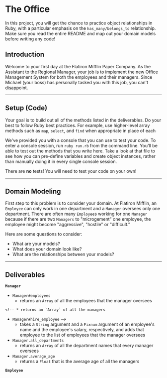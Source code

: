# The Office

In this project, you will get the chance to practice object relationships in Ruby, with a particular emphasis on the `has_many/belongs_to` relationship. Make sure you read the entire README and map out your domain models before writing any code!

## Introduction
Welcome to your first day at the Flatiron Mifflin Paper Company. As the Assistant to the Regional Manager, your job is to implement the new Office Management System for both the employees and their managers. Since Michael (your boss) has personally tasked you with this job, you can't disappoint.

---
## Setup (Code)
Your goal is to build out all of the methods listed in the deliverables. Do your best to follow Ruby best practices. For example, use higher-level array methods such as `map`, `select`, and `find` when appropriate in place of each

We've provided you with a console that you can use to test your code. To enter a console session, run `ruby run.rb` from the command line. You'll be able to test out the methods that you write here. Take a look at that file to see how you can pre-define variables and create object instances, rather than manually doing it in every single console session.

There are **no** tests! You will need to test your code on your own!

---
## Domain Modeling
First step to this problem is to consider your domain. At Flatiron Mifflin, an `Employee` can only work in one department and a `Manager` oversees only one department. There are often many `Employee`s working for one `Manager` because if there are two `Managers` to "microgement" one employee, the employee might become "aggressive", "hostile" or "difficult."

Here are some questions to consider:
- What are your models?
- What does your domain look like?
- What are the relationships between your models?

---
## Deliverables

**`Manager`**
  <!-- * `Manager#name`
    * returns a `String` that is the manager's name
  * `Manager#department`
    * returns a `String` that is the department that the manager oversees
  * `Manager#age`
    * returns a `Fixnum` that is the age of the manager -->
  * `Manager#employees`
    * returns an `Array` of all the employees that the manager oversees
  <!-- * `Manager.all` -->
    <!-- * returns an `Array` of all the managers
  * `Manager#hire_employee` -->
    * takes a `String` argument and a `Fixnum` argument of an employee's name and the employee's salary, respectively, and adds that employee to the list of employees that the manager oversees
  * `Manager.all_departments`
    * returns an `Array` of all the department names that every manager oversees
  * `Manager.average_age`
    * returns a `Float` that is the average age of all the managers

**`Employee`**
  <!-- * `Employee#name`
    * returns a `String` that is the employee's name
  * `Employee#salary`
    * returns a `Fixnum` that is the employee's salary
  * `Employee#manager_name`
    * returns a `String` that is the name of their manager
  * `Employee.all`
    * returns an `Array` of all the employees -->
  <!-- * `Employee.paid_over`
    * takes a `Fixnum` argument and returns an `Array` of all the employees whose salaries are over that amount -->
  <!-- * `Employee.find_by_department`
    * takes a `String` argument that is the name of a department and returns the first employee whose manager is working in that department -->
  <!-- * `Employee#tax_bracket`
    * returns an `Array` of all the employees whose salaries are within $1000 (± 1000) of the employee who invoked the method -->
